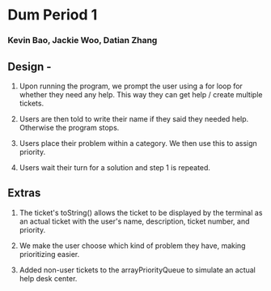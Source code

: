 # Dum Period 1
### Kevin Bao, Jackie Woo, Datian Zhang

## Design -

1) Upon running the program, we prompt the user using a for loop for whether they need any help. This way they can get help / create multiple tickets. 

2) Users are then told to write their name if they said they needed help. Otherwise the program stops. 

3) Users place their problem within a category. We then use this to assign priority.

4) Users wait their turn for a solution and step 1 is repeated.


## Extras
1) The ticket's toString() allows the ticket to be displayed by the terminal as an actual ticket with the user's name, description, ticket number, and priority.

2) We make the user choose which kind of problem they have, making prioritizing easier.

3) Added non-user tickets to the arrayPriorityQueue to simulate an actual help desk center.

